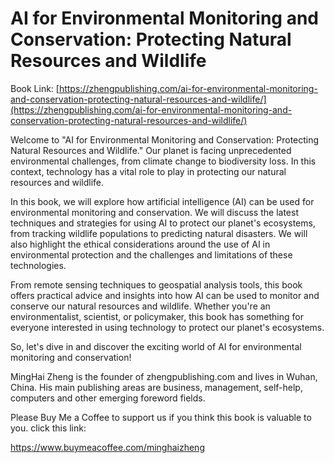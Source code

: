 # AI for Environmental Monitoring and Conservation: Protecting Natural Resources and Wildlife

Book Link: [https://zhengpublishing.com/ai-for-environmental-monitoring-and-conservation-protecting-natural-resources-and-wildlife/](https://zhengpublishing.com/ai-for-environmental-monitoring-and-conservation-protecting-natural-resources-and-wildlife/)

Welcome to "AI for Environmental Monitoring and Conservation: Protecting Natural Resources and Wildlife." Our planet is facing unprecedented environmental challenges, from climate change to biodiversity loss. In this context, technology has a vital role to play in protecting our natural resources and wildlife.

In this book, we will explore how artificial intelligence (AI) can be used for environmental monitoring and conservation. We will discuss the latest techniques and strategies for using AI to protect our planet's ecosystems, from tracking wildlife populations to predicting natural disasters. We will also highlight the ethical considerations around the use of AI in environmental protection and the challenges and limitations of these technologies.

From remote sensing techniques to geospatial analysis tools, this book offers practical advice and insights into how AI can be used to monitor and conserve our natural resources and wildlife. Whether you're an environmentalist, scientist, or policymaker, this book has something for everyone interested in using technology to protect our planet's ecosystems.

So, let's dive in and discover the exciting world of AI for environmental monitoring and conservation!

MingHai Zheng is the founder of zhengpublishing.com and lives in Wuhan, China. His main publishing areas are business, management, self-help, computers and other emerging foreword fields.

Please Buy Me a Coffee to support us if you think this book is valuable to you. click this link:

https://www.buymeacoffee.com/minghaizheng

